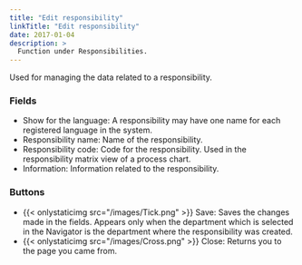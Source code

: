 ```yaml
---
title: "Edit responsibility"
linkTitle: "Edit responsibility"
date: 2017-01-04
description: >
  Function under Responsibilities.
---
```

Used for managing the data related to a responsibility.

### Fields

- Show for the language: A responsibility may have one name for each registered language in the system.
- Responsibility name: Name of the responsibility.
- Responsibility code: Code for the responsibility. Used in the responsibility matrix view of a process chart.
- Information: Information related to the responsibility.

### Buttons

- {{< onlystaticimg src="/images/Tick.png" >}} Save: Saves the changes made in the fields. Appears only when the department which is selected in the Navigator is the department where the responsibility was created.
- {{< onlystaticimg src="/images/Cross.png" >}} Close: Returns you to the page you came from.

